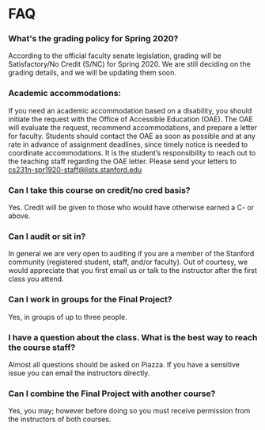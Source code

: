 FAQ
===

### What's the grading policy for Spring 2020?
According to the official faculty senate legislation, grading will be Satisfactory/No Credit (S/NC) for Spring 2020. We are still deciding on the grading details, and we will be updating them soon.

### Academic accommodations:
If you need an academic accommodation based on a disability, you should initiate the request with the Office of Accessible Education (OAE). The OAE will evaluate the request, recommend accommodations, and prepare a letter for faculty. Students should contact the OAE as soon as possible and at any rate in advance of assignment deadlines, since timely notice is needed to coordinate accommodations. It is the student’s responsibility to reach out to the teaching staff regarding the OAE letter. Please send your letters to cs231n-spr1920-staff@lists.stanford.edu

### Can I take this course on credit/no cred basis?
Yes. Credit will be given to those who would have otherwise earned a C- or above.

### Can I audit or sit in?
In general we are very open to auditing if you are a member of the Stanford community (registered student, staff, and/or faculty). Out of courtesy, we would appreciate that you first email us or talk to the instructor after the first class you attend.

### Can I work in groups for the Final Project?
Yes, in groups of up to three people.

### I have a question about the class. What is the best way to reach the course staff?
Almost all questions should be asked on Piazza. If you have a sensitive issue you can email the instructors directly.

### Can I combine the Final Project with another course?
Yes, you may; however before doing so you must receive permission from the instructors of both courses.
